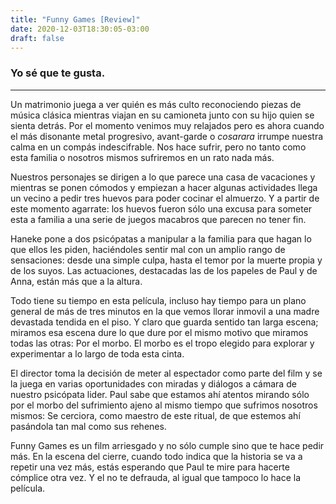 ```yaml
---
title: "Funny Games [Review]"
date: 2020-12-03T18:30:05-03:00
draft: false
---
```

### Yo sé que te gusta. 
--- 
Un matrimonio juega a ver quién es más culto reconociendo piezas de música clásica mientras viajan en su camioneta junto con su hijo quien se sienta detrás. Por el momento venimos muy relajados pero es ahora cuando el más disonante metal progresivo, avant-garde o *cosarara* irrumpe nuestra calma en un compás indescifrable. Nos hace sufrir, pero no tanto como esta familia o nosotros mismos sufriremos en un rato nada más.

Nuestros personajes se dirigen a lo que parece una casa de vacaciones y mientras se ponen cómodos y empiezan a hacer algunas actividades llega un vecino a pedir tres huevos para poder cocinar el almuerzo. Y a partir de este momento agarrate: los huevos fueron sólo una excusa para someter esta a familia a una serie de juegos macabros que parecen no tener fin.

Haneke pone a dos psicópatas a manipular a la familia para que hagan lo que ellos les piden, haciéndoles sentir mal con un amplio rango de sensaciones: desde una simple culpa, hasta el temor por la muerte propia y de los suyos. Las actuaciones, destacadas las de los papeles de Paul y de Anna, están más que a la altura.

Todo tiene su tiempo en esta película, incluso hay tiempo para un plano general de más de tres minutos en la que vemos llorar inmovil a una madre devastada tendida en el piso. Y claro que guarda sentido tan larga escena; miramos esa escena dure lo que dure por el mismo motivo que miramos todas las otras: Por el morbo. El morbo es el tropo elegido para explorar y experimentar a lo largo de toda esta cinta.

El director toma la decisión de meter al espectador como parte del film y se la juega en varias oportunidades con miradas y diálogos a cámara de nuestro psicópata lider. Paul sabe que estamos ahí atentos mirando sólo por el morbo del sufrimiento ajeno al mismo tiempo que sufrimos nosotros mismos: Se cerciora, como maestro de este ritual, de que estemos ahí pasándola tan mal como sus rehenes.

Funny Games es un film arriesgado y no sólo cumple sino que te hace pedir más. En la escena del cierre, cuando todo indica que la historia se va a repetir una vez más, estás esperando que Paul te mire para hacerte cómplice otra vez. Y el no te defrauda, al igual que tampoco lo hace la película.                                                                                                                                 
                         

